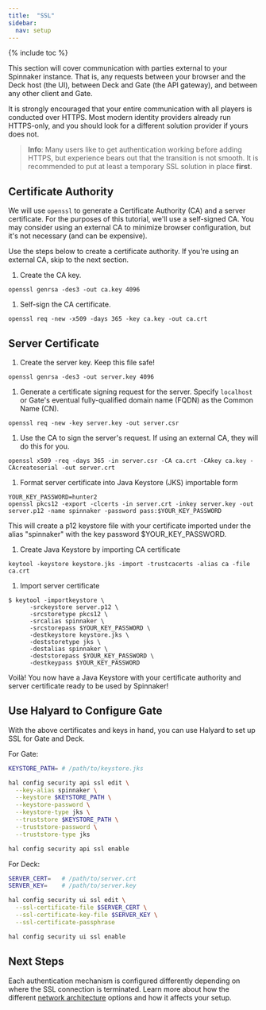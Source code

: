 ```yaml
---
title:  "SSL"
sidebar:
  nav: setup
---
```

{% include toc %}


This section will cover communication with parties external to your Spinnaker instance. That is, 
any requests between your browser and the Deck host (the UI), between Deck and Gate (the API 
gateway), and between any other client and Gate.

It is strongly encouraged that your entire communication with all players is conducted over HTTPS. 
Most modern identity providers already run HTTPS-only, and you should look for a different 
solution provider if yours does not.

> **Info**: Many users like to get authentication working before adding HTTPS, but experience 
bears out that the transition is not smooth. It is recommended to put at least a temporary SSL 
solution in place 
**first**.

## Certificate Authority

We will use `openssl` to generate a Certificate Authority (CA) and a server certificate. For the 
purposes of this tutorial, we'll use a self-signed CA. You may consider using an external CA to 
minimize browser configuration, but it's not necessary (and can be expensive).

Use the steps below to create a certificate authority. If you're using an external CA, skip to the 
next section.

1. Create the CA key.
```
openssl genrsa -des3 -out ca.key 4096
```

1. Self-sign the CA certificate.
```
openssl req -new -x509 -days 365 -key ca.key -out ca.crt
```

## Server Certificate
1. Create the server key. Keep this file safe!
```
openssl genrsa -des3 -out server.key 4096
```

1. Generate a certificate signing request for the server. Specify `localhost` or Gate's eventual 
fully-qualified domain name (FQDN) as the Common Name (CN).
```
openssl req -new -key server.key -out server.csr
```

1. Use the CA to sign the server's request. If using an external CA, they will do this for you.
```
openssl x509 -req -days 365 -in server.csr -CA ca.crt -CAkey ca.key -CAcreateserial -out server.crt
```

1. Format server certificate into Java Keystore (JKS) importable form
```
YOUR_KEY_PASSWORD=hunter2
openssl pkcs12 -export -clcerts -in server.crt -inkey server.key -out server.p12 -name spinnaker -password pass:$YOUR_KEY_PASSWORD
```
This will create a p12 keystore file with your certificate imported under the alias "spinnaker" 
with the key password $YOUR_KEY_PASSWORD.

1. Create Java Keystore by importing CA certificate
```
keytool -keystore keystore.jks -import -trustcacerts -alias ca -file ca.crt
```

1. Import server certificate
```
$ keytool -importkeystore \
      -srckeystore server.p12 \
      -srcstoretype pkcs12 \
      -srcalias spinnaker \
      -srcstorepass $YOUR_KEY_PASSWORD \
      -destkeystore keystore.jks \
      -deststoretype jks \
      -destalias spinnaker \
      -deststorepass $YOUR_KEY_PASSWORD \
      -destkeypass $YOUR_KEY_PASSWORD
```

Voilà! You now have a Java Keystore with your certificate authority and server certificate ready to
be used by Spinnaker!


## Use Halyard to Configure Gate

With the above certificates and keys in hand, you can use Halyard to set up SSL for Gate and Deck.

For Gate:

```bash
KEYSTORE_PATH= # /path/to/keystore.jks

hal config security api ssl edit \
  --key-alias spinnaker \
  --keystore $KEYSTORE_PATH \
  --keystore-password \
  --keystore-type jks \
  --truststore $KEYSTORE_PATH \
  --truststore-password \
  --truststore-type jks

hal config security api ssl enable
```

For Deck:

```bash
SERVER_CERT=   # /path/to/server.crt
SERVER_KEY=    # /path/to/server.key

hal config security ui ssl edit \
  --ssl-certificate-file $SERVER_CERT \
  --ssl-certificate-key-file $SERVER_KEY \
  --ssl-certificate-passphrase

hal config security ui ssl enable
```

## Next Steps

Each authentication mechanism is configured differently depending on where the SSL connection is 
terminated. Learn more about how the different [network architecture](../network-arch/) options 
and how it affects your setup.

